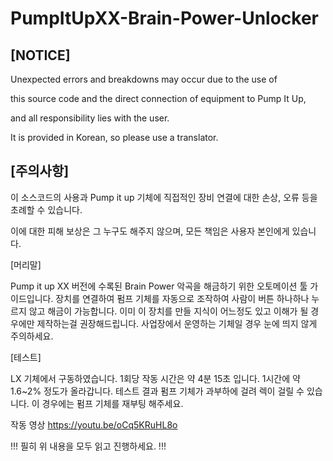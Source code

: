 # PumpItUpXX-Brain-Power-Unlocker

[NOTICE]
-------------

Unexpected errors and breakdowns may occur due to the use of

this source code and the direct connection of equipment to Pump It Up,

and all responsibility lies with the user.

It is provided in Korean, so please use a translator.


[주의사항]
-------------

이 소스코드의 사용과 Pump it up 기체에 직접적인 장비 연결에 대한 손상, 오류 등을 초례할 수 있습니다.

이에 대한 피해 보상은 그 누구도 해주지 않으며, 모든 책임은 사용자 본인에게 있습니다.


[머리말]

Pump it up XX 버전에 수록된 Brain Power 악곡을 해금하기 위한 오토메이션 툴 가이드입니다.
장치를 연결하여 펌프 기체를 자동으로 조작하여 사람이 버튼 하나하나 누르지 않고 해금이 가능합니다. 
이미 이 장치를 만들 지식이 어느정도 있고 이해가 될 경우에만 제작하는걸 권장해드립니다. 
사업장에서 운영하는 기체일 경우 눈에 띄지 않게 주의하세요.


[테스트]

LX 기체에서 구동하였습니다.
1회당 작동 시간은 약 4분 15초 입니다.
1시간에 약 1.6~2% 정도가 올라갑니다.
테스트 결과 펌프 기체가 과부하에 걸려 렉이 걸릴 수 있습니다.
이 경우에는 펌프 기체를 재부팅 해주세요.

작동 영상
https://youtu.be/oCq5KRuHL8o


!!! 필히 위 내용을 모두 읽고 진행하세요. !!!
